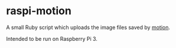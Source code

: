 # raspi-motion
A small Ruby script which uploads the image files saved by [motion](https://motion-project.github.io/).

Intended to be run on Raspberry Pi 3.
